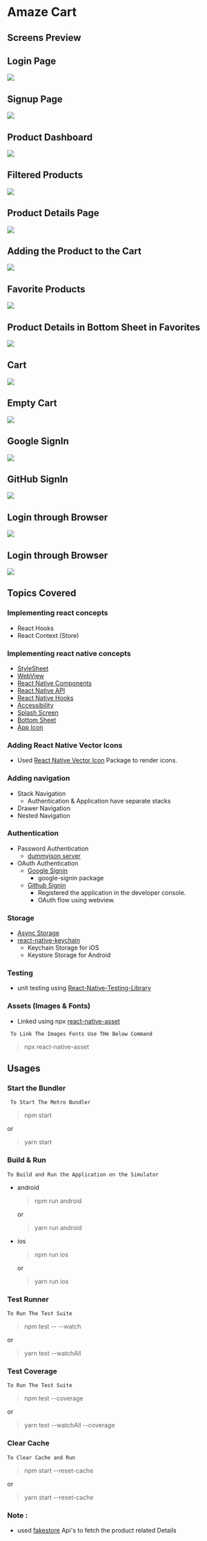 # Amaze Cart

## Screens Preview

## Login Page
![](./ReadMeImages/login.png)

## Signup Page
![](./ReadMeImages/signup.png)

## Product Dashboard
![](./ReadMeImages/productdashboard.png)

## Filtered Products
![](./ReadMeImages/filterproducts.png)

## Product Details Page
![](./ReadMeImages/productdetails.png)

## Adding the Product to the Cart
![](./ReadMeImages/addproducttoCart.png)

## Favorite Products
![](./ReadMeImages/Favorites.png)

## Product Details in Bottom Sheet in Favorites
![](./ReadMeImages/FavDetails.png)

## Cart
![](./ReadMeImages/Carts.png)

## Empty Cart
![](./ReadMeImages/EmptyCart.png)

## Google SignIn
![](ReadMeImages/googlesignin.png)

## GitHub SignIn
![](ReadMeImages/githubsignin.png)

## Login through Browser
![](ReadMeImages/ecommercewebview.png)

## Login through Browser
![](https://images.pexels.com/photos/276267/pexels-photo-276267.jpeg?auto=compress&cs=tinysrgb&w=1260&h=750&dpr=2)




## Topics Covered


### Implementing react concepts

- React Hooks
- React Context (Store)

### Implementing react native concepts

- [StyleSheet](https://reactnative.dev/docs/stylesheet)
- [WebView](https://github.com/react-native-webview/react-native-webview)
- [React Native Components](https://reactnative.dev/docs/components-and-apis)
- [React Native API](https://reactnative.dev/docs/components-and-apis)
- [React Native Hooks](https://reactnavigation.org/docs/use-navigation/)
- [Accessibility](https://reactnative.dev/docs/0.66/accessibility)
- [Splash Screen](https://medium.com/@rfontes/splash-screens-on-react-native-without-libs-b487d08264ee)
- [Bottom Sheet](https://gorhom.github.io/react-native-bottom-sheet/)
- [App Icon](https://medium.com/@ansonmathew/app-icon-in-react-native-ios-and-android-6165757e3fdb)


### Adding React Native Vector Icons
- Used [React Native Vector Icon](https://www.npmjs.com/package/react-native-vector-icons) Package to render icons.


### Adding navigation

- Stack Navigation
	- Authentication & Application have separate stacks
- Drawer Navigation
- Nested Navigation

### Authentication

- Password Authentication
	-  [dummyjson server](https://dummyjson.com/docs/auth)
- OAuth Authentication
	- [Google Signin](https://ibjects.medium.com/google-signin-tutorial-for-react-native-81a57fb67b18)
		- google-signin package
	- [Github Signin](https://github.com/settings/apps)
		- Registered the application in the developer console.
		- OAuth flow using webview.

### Storage
- [Async Storage](https://www.npmjs.com/package/@react-native-async-storage/async-storage)
- [react-native-keychain](https://www.npmjs.com/package/react-native-keychain)
	-  Keychain Storage for iOS
	-  Keystore Storage for Android

### Testing
- unit testing using [React-Native-Testing-Library](https://callstack.github.io/react-native-testing-library/docs/getting-started)


###  Assets (Images & Fonts)
- Linked using npx [react-native-asset](https://www.npmjs.com/package/react-native-asset)

` To Link The Images Fonts Use THe Below Command`
> npx react-native-asset

## Usages

### Start the Bundler

` To Start The Metro Bundler`
> npm start

or

> yarn start

### Build & Run

` To Build and Run the Application on the Simulator `

- android
  > npm run android

  or

  >yarn run android
- ios
  > npm run ios

  or

  >yarn run ios

### Test Runner
` To Run The Test Suite `

> npm test -- --watch

or

> yarn test --watchAll

### Test Coverage
` To Run The Test Suite `

> npm test --coverage

or

> yarn test --watchAll --coverage


### Clear Cache

` To Clear Cache and Run `

> npm start --reset-cache

or

> yarn start --reset-cache



### Note :

- used [fakestore](https://fakestoreapi.com/) Api's to fetch the product related Details
